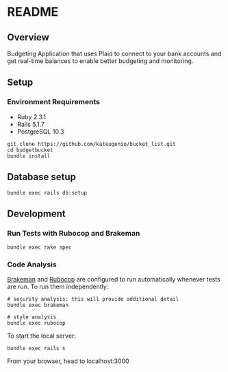 # README

## Overview

Budgeting Application that uses Plaid to connect to your bank accounts and get real-time balances to enable better budgeting and monitoring.

## Setup

### Environment Requirements
* Ruby 2.3.1
* Rails 5.1.7
* PostgreSQL 10.3
```
git clone https://github.com/kateugenio/bucket_list.git
cd budgetbucket
bundle install
```

## Database setup

```
bundle exec rails db:setup
```

## Development

### Run Tests with Rubocop and Brakeman
```
bundle exec rake spec
```

### Code Analysis
[Brakeman](https://github.com/presidentbeef/brakeman) and [Rubocop](https://github.com/bbatsov/rubocop) are configured to run automatically whenever tests are run. To run them independently:

```
# security analysis: this will provide additional detail
bundle exec brakeman

# style analysis
bundle exec rubocop
```

To start the local server:
```
bundle exec rails s
```
From your browser, head to localhost:3000